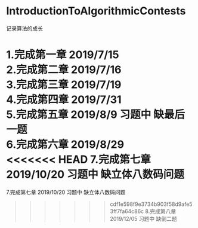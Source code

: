 ﻿# IntroductionToAlgorithmicContests  
记录算法的成长  

1.完成第一章 2019/7/15  
2.完成第二章 2019/7/16  
3.完成第三章 2019/7/19  
4.完成第四章 2019/7/31  
5.完成第五章 2019/8/9 习题中 缺最后一题  
6.完成第六章 2019/8/29  
<<<<<<< HEAD
7.完成第七章 2019/10/20 习题中 缺立体八数码问题
=======
7.完成第七章 2019/10/20 习题中 缺立体八数码问题  
>>>>>>> cdf1e598f9e3734b903f58d9afe53ff7fa64c86c
8.完成第八章 2019/12/05 习题中 缺倒二题  
